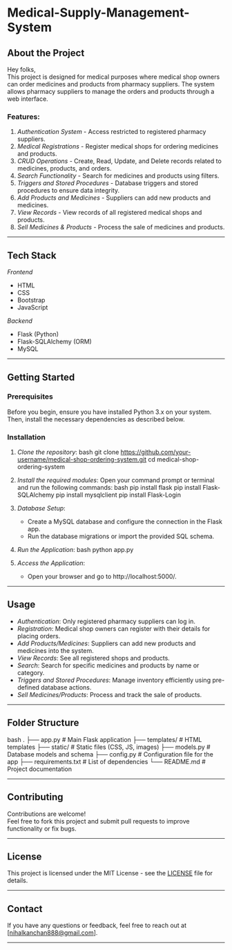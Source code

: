 # Medical-Supply-Management-System

## About the Project
Hey folks,  
This project is designed for medical purposes where medical shop owners can order medicines and products from pharmacy suppliers. The system allows pharmacy suppliers to manage the orders and products through a web interface.

### Features:
1. *Authentication System* - Access restricted to registered pharmacy suppliers.
2. *Medical Registrations* - Register medical shops for ordering medicines and products.
3. *CRUD Operations* - Create, Read, Update, and Delete records related to medicines, products, and orders.
4. *Search Functionality* - Search for medicines and products using filters.
5. *Triggers and Stored Procedures* - Database triggers and stored procedures to ensure data integrity.
6. *Add Products and Medicines* - Suppliers can add new products and medicines.
7. *View Records* - View records of all registered medical shops and products.
8. *Sell Medicines & Products* - Process the sale of medicines and products.

---

## Tech Stack

*Frontend*  
- HTML
- CSS
- Bootstrap
- JavaScript

*Backend*  
- Flask (Python)
- Flask-SQLAlchemy (ORM)
- MySQL

---

## Getting Started

### Prerequisites
Before you begin, ensure you have installed Python 3.x on your system. Then, install the necessary dependencies as described below.

### Installation

1. *Clone the repository*:
    bash
    git clone https://github.com/your-username/medical-shop-ordering-system.git
    cd medical-shop-ordering-system
    

2. *Install the required modules*:
    Open your command prompt or terminal and run the following commands:
    bash
    pip install flask
    pip install Flask-SQLAlchemy
    pip install mysqlclient
    pip install Flask-Login
    

3. *Database Setup*:
   - Create a MySQL database and configure the connection in the Flask app.
   - Run the database migrations or import the provided SQL schema.

4. *Run the Application*:
    bash
    python app.py
    

5. *Access the Application*:
   - Open your browser and go to http://localhost:5000/.

---

## Usage

- *Authentication*: Only registered pharmacy suppliers can log in.
- *Registration*: Medical shop owners can register with their details for placing orders.
- *Add Products/Medicines*: Suppliers can add new products and medicines into the system.
- *View Records*: See all registered shops and products.
- *Search*: Search for specific medicines and products by name or category.
- *Triggers and Stored Procedures*: Manage inventory efficiently using pre-defined database actions.
- *Sell Medicines/Products*: Process and track the sale of products.

---

## Folder Structure

bash
.
├── app.py                   # Main Flask application
├── templates/               # HTML templates
├── static/                  # Static files (CSS, JS, images)
├── models.py                # Database models and schema
├── config.py                # Configuration file for the app
├── requirements.txt         # List of dependencies
└── README.md                # Project documentation


---

## Contributing

Contributions are welcome!  
Feel free to fork this project and submit pull requests to improve functionality or fix bugs.

---

## License

This project is licensed under the MIT License - see the [LICENSE](LICENSE) file for details.

---

## Contact

If you have any questions or feedback, feel free to reach out at [nihalkanchan888@gmail.com].

---
